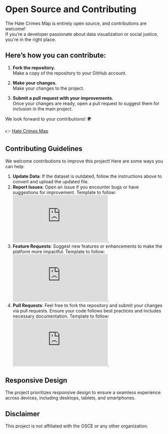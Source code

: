 # Open Source and Contributing

The Hate Crimes Map is entirely open source, and contributions are welcome!  
If you’re a developer passionate about data visualization or social justice, you're in the right place.

## Here’s how you can contribute:

1. **Fork the repository.**  
   Make a copy of the repository to your GitHub account.

2. **Make your changes.**  
   Make your changes to the project.

3. **Submit a pull request with your improvements.**  
   Once your changes are ready, open a pull request to suggest them for inclusion in the main project.

We look forward to your contributions! 🌍

👉 [Hate Crimes Map](https://hatecrimesmap.org)

## Contributing Guidelines

We welcome contributions to improve this project! Here are some ways you can help:

1. **Update Data**: If the dataset is outdated, follow the instructions above to convert and upload the updated file.
2. **Report Issues**: Open an issue if you encounter bugs or have suggestions for improvement. Template to follow: ![Issue Template](https://raw.githubusercontent.com/kOaDT/hate-crimes-map/refs/heads/develop/.github/ISSUE_TEMPLATE/bug_report.md).
3. **Feature Requests**: Suggest new features or enhancements to make the platform more impactful. Template to follow: ![Feature Request Template](https://raw.githubusercontent.com/kOaDT/hate-crimes-map/refs/heads/develop/.github/ISSUE_TEMPLATE/feature_request.md).
4. **Pull Requests**: Feel free to fork the repository and submit your changes via pull requests. Ensure your code follows best practices and includes necessary documentation. Template to follow: ![Pull Request Template](https://raw.githubusercontent.com/kOaDT/hate-crimes-map/refs/heads/develop/.github/PULL_REQUEST_TEMPLATE/pull_request_template.md).

## Responsive Design

The project prioritizes responsive design to ensure a seamless experience across devices, including desktops, tablets, and smartphones.

## Disclaimer

This project is not affiliated with the OSCE or any other organization.
